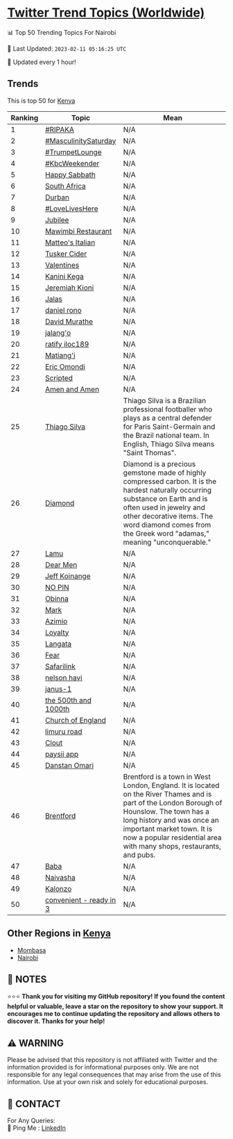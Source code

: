 [Twitter Trend Topics (Worldwide)](https://github.com/ErcinDedeoglu/Twitter-Trend-Topics)
==========


📊 Top 50 Trending Topics For Nairobi

📆 Last Updated: `2023-02-11 05:16:25 UTC`

🔧 Updated every 1 hour!


## Trends

This is top 50 for [Kenya](</Kenya>)

| Ranking | Topic | Mean |
| ------- | ------------ | ------------ |
| 1 | [#RIPAKA](http://twitter.com/search?q=%23RIPAKA) | N/A |
| 2 | [#MasculinitySaturday](http://twitter.com/search?q=%23MasculinitySaturday) | N/A |
| 3 | [#TrumpetLounge](http://twitter.com/search?q=%23TrumpetLounge) | N/A |
| 4 | [#KbcWeekender](http://twitter.com/search?q=%23KbcWeekender) | N/A |
| 5 | [Happy Sabbath](http://twitter.com/search?q=Happy+Sabbath) | N/A |
| 6 | [South Africa](http://twitter.com/search?q=South+Africa) | N/A |
| 7 | [Durban](http://twitter.com/search?q=Durban) | N/A |
| 8 | [#LoveLivesHere](http://twitter.com/search?q=%23LoveLivesHere) | N/A |
| 9 | [Jubilee](http://twitter.com/search?q=Jubilee) | N/A |
| 10 | [Mawimbi Restaurant](http://twitter.com/search?q=Mawimbi+Restaurant) | N/A |
| 11 | [Matteo's Italian](http://twitter.com/search?q=Matteo%27s+Italian) | N/A |
| 12 | [Tusker Cider](http://twitter.com/search?q=Tusker+Cider) | N/A |
| 13 | [Valentines](http://twitter.com/search?q=Valentines) | N/A |
| 14 | [Kanini Kega](http://twitter.com/search?q=Kanini+Kega) | N/A |
| 15 | [Jeremiah Kioni](http://twitter.com/search?q=Jeremiah+Kioni) | N/A |
| 16 | [Jalas](http://twitter.com/search?q=Jalas) | N/A |
| 17 | [daniel rono](http://twitter.com/search?q=daniel+rono) | N/A |
| 18 | [David Murathe](http://twitter.com/search?q=David+Murathe) | N/A |
| 19 | [jalang'o](http://twitter.com/search?q=jalang%27o) | N/A |
| 20 | [ratify  iloc189](http://twitter.com/search?q=ratify++iloc189) | N/A |
| 21 | [Matiang'i](http://twitter.com/search?q=Matiang%27i) | N/A |
| 22 | [Eric Omondi](http://twitter.com/search?q=Eric+Omondi) | N/A |
| 23 | [Scripted](http://twitter.com/search?q=Scripted) | N/A |
| 24 | [Amen and Amen](http://twitter.com/search?q=Amen+and+Amen) | N/A |
| 25 | [Thiago Silva](http://twitter.com/search?q=Thiago+Silva) | Thiago Silva is a Brazilian professional footballer who plays as a central defender for Paris Saint-Germain and the Brazil national team. In English, Thiago Silva means "Saint Thomas". |
| 26 | [Diamond](http://twitter.com/search?q=Diamond) | Diamond is a precious gemstone made of highly compressed carbon. It is the hardest naturally occurring substance on Earth and is often used in jewelry and other decorative items. The word diamond comes from the Greek word "adamas," meaning "unconquerable." |
| 27 | [Lamu](http://twitter.com/search?q=Lamu) | N/A |
| 28 | [Dear Men](http://twitter.com/search?q=Dear+Men) | N/A |
| 29 | [Jeff Koinange](http://twitter.com/search?q=Jeff+Koinange) | N/A |
| 30 | [NO PIN](http://twitter.com/search?q=NO+PIN) | N/A |
| 31 | [Obinna](http://twitter.com/search?q=Obinna) | N/A |
| 32 | [Mark](http://twitter.com/search?q=Mark) | N/A |
| 33 | [Azimio](http://twitter.com/search?q=Azimio) | N/A |
| 34 | [Loyalty](http://twitter.com/search?q=Loyalty) | N/A |
| 35 | [Langata](http://twitter.com/search?q=Langata) | N/A |
| 36 | [Fear](http://twitter.com/search?q=Fear) | N/A |
| 37 | [Safarilink](http://twitter.com/search?q=Safarilink) | N/A |
| 38 | [nelson havi](http://twitter.com/search?q=nelson+havi) | N/A |
| 39 | [janus-1](http://twitter.com/search?q=janus-1) | N/A |
| 40 | [the 500th and 1000th](http://twitter.com/search?q=the+500th+and+1000th) | N/A |
| 41 | [Church of England](http://twitter.com/search?q=Church+of+England) | N/A |
| 42 | [limuru road](http://twitter.com/search?q=limuru+road) | N/A |
| 43 | [Clout](http://twitter.com/search?q=Clout) | N/A |
| 44 | [paysii app](http://twitter.com/search?q=paysii+app) | N/A |
| 45 | [Danstan Omari](http://twitter.com/search?q=Danstan+Omari) | N/A |
| 46 | [Brentford](http://twitter.com/search?q=Brentford) | Brentford is a town in West London, England. It is located on the River Thames and is part of the London Borough of Hounslow. The town has a long history and was once an important market town. It is now a popular residential area with many shops, restaurants, and pubs. |
| 47 | [Baba](http://twitter.com/search?q=Baba) | N/A |
| 48 | [Naivasha](http://twitter.com/search?q=Naivasha) | N/A |
| 49 | [Kalonzo](http://twitter.com/search?q=Kalonzo) | N/A |
| 50 | [convenient - ready in 3](http://twitter.com/search?q=convenient+-+ready+in+3) | N/A |



## Other Regions in [Kenya](</Kenya>)

* [Mombasa](</Kenya/Mombasa.md>)
* [Nairobi](</Kenya/Nairobi.md>)



## 📝 NOTES

⭐⭐⭐ **Thank you for visiting my GitHub repository! If you found the content helpful or valuable, leave a star on the repository to show your support. It encourages me to continue updating the repository and allows others to discover it. Thanks for your help!**


## ⚠️ WARNING

Please be advised that this repository is not affiliated with Twitter and the information provided is for informational purposes only. We are not responsible for any legal consequences that may arise from the use of this information. Use at your own risk and solely for educational purposes.


## 📨 CONTACT

 For Any Queries:  
            🏓 Ping Me : [LinkedIn](https://www.linkedin.com/in/ercindedeoglu/)
